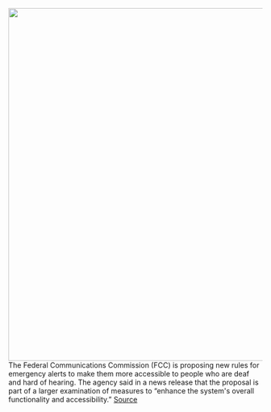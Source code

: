 <img src='https://cdn.vox-cdn.com/thumbor/wGc0aDkV1J8z4cRw0ywQjKS0258=/0x0:2040x1360/1200x800/filters:focal(857x517:1183x843)/cdn.vox-cdn.com/uploads/chorus_image/image/70277719/acastro__171016_1777_0001_v3.0.jpg' width='700px' /><br/>
The Federal Communications Commission (FCC) is proposing new rules for emergency alerts to make them more accessible to people who are deaf and hard of hearing. The agency said in a news release that the proposal is part of a larger examination of measures to “enhance the system's overall functionality and accessibility.”
<a href='https://www.theverge.com/2021/12/15/22837546/fcc-proposes-new-rules-emergency-alerts-accessible-deaf-hearing'> Source <a/>